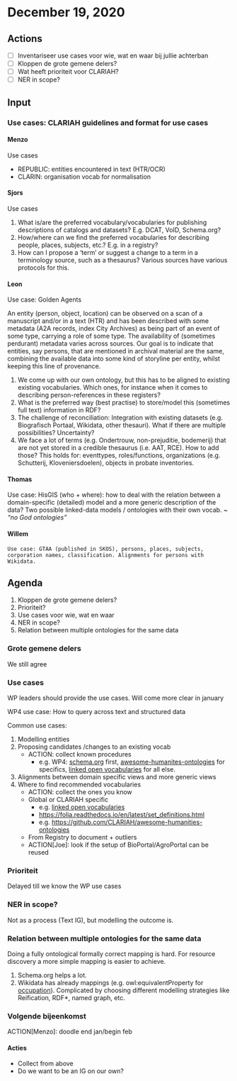 # December 19, 2020

## Actions
- [ ] Inventariseer use cases voor wie, wat en waar bij jullie achterban
- [ ] Kloppen de grote gemene delers?
- [ ] Wat heeft prioriteit voor CLARIAH?
- [ ] NER in scope?

## Input

### Use cases: CLARIAH guidelines and format for use cases

#### Menzo
Use cases
- REPUBLIC: entities encountered in text (HTR/OCR) 
- CLARIN: organisation vocab for normalisation    

#### Sjors
Use cases
1. What is/are the preferred vocabulary/vocabularies for publishing descriptions of catalogs and datasets? E.g. DCAT, VoID, Schema.org?
2. How/where can we find the preferred vocabularies for describing people, places, subjects, etc.? E.g. in a registry?
3. How can I propose a ‘term’ or suggest a change to a term in a terminology source, such as a thesaurus? Various sources have various protocols for this.

#### Leon
Use case: Golden Agents

An entity (person, object, location) can be observed on a scan of a manuscript and/or in a text (HTR) and has been described with some metadata (A2A records, index City Archives) as being part of an event of some type, carrying a role of some type. The availability of (sometimes perdurant) metadata varies across sources. Our goal is to indicate that entities, say persons, that are mentioned in archival material are the same, combining the available data into some kind of storyline per entity, whilst keeping this line of provenance. 
1. We come up with our own ontology, but this has to be aligned to existing existing vocabularies. Which ones, for instance when it comes to describing person-references in these registers?
2. What is the preferred way (best practise) to store/model this (sometimes full text) information in RDF?
3. The challenge of reconciliation: Integration with existing datasets (e.g. Biografisch Portaal, Wikidata, other thesauri). What if there are multiple possibilities? Uncertainty?
4. We face a lot of terms (e.g. Ondertrouw, non-prejuditie, bodemerij) that are not yet stored in a credible thesaurus (i.e. AAT, RCE). How to add those? This holds for: eventtypes, roles/functions, organizations (e.g. Schutterij, Kloveniersdoelen), objects in probate inventories. 

#### Thomas
Use case: HisGIS (who + where): how to deal with the relation between a domain-specific (detailed) model and a more generic description of the data? Two possible linked-data models / ontologies with their own vocab.
~ _“no God ontologies”_

#### Willem
    Use case: GTAA (published in SKOS), persons, places, subjects, corporation names, classification. Alignments for persons with Wikidata.

## Agenda
1. Kloppen de grote gemene delers?
2. Prioriteit?
3. Use cases voor wie, wat en waar
4. NER in scope?
5. Relation between multiple ontologies for the same data

### Grote gemene delers
We still agree

### Use cases
WP leaders should provide the use cases. Will come more clear in january

WP4 use case: How to query across text and structured data

Common use cases:
1. Modelling entities
2. Proposing candidates /changes to an existing vocab
   - ACTION: collect known procedures
      -  e.g. WP4: [schema.org](https://schema.org/) first, [awesome-humanites-ontologies](https://github.com/CLARIAH/awesome-humanities-ontologies) for specifics, [linked open vocabularies](https://lov.linkeddata.es/) for all else.
3. Alignments between domain specific views and more generic views
4. Where to find recommended vocabularies
   - ACTION: collect the ones you know
   - Global or CLARIAH specific
      - e.g. [linked open vocabularies](https://lov.linkeddata.es/)
      - https://folia.readthedocs.io/en/latest/set_definitions.html
      - e.g. https://github.com/CLARIAH/awesome-humanities-ontologies
   - From Registry to document + outliers
   - ACTION[Joe]: look if the setup of BioPortal/AgroPortal can be reused

### Prioriteit
Delayed till we know the WP use cases

### NER in scope?
Not as a process (Text IG), but modelling the outcome is.


### Relation between multiple ontologies for the same data
Doing a fully ontological formally correct mapping is hard. For resource discovery a more simple mapping is easier to achieve.
1. Schema.org helps a lot. 
2. Wikidata has already mappings (e.g. owl:equivalentProperty for [occupation](https://www.wikidata.org/wiki/Property:P106)).
Complicated by choosing different modelling strategies like Reification, RDF*, named graph, etc.

### Volgende bijeenkomst
ACTION[Menzo]: doodle end jan/begin feb

#### Acties
- Collect from above
- Do we want to be an IG on our own?